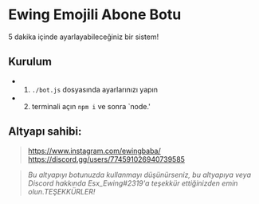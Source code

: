 # Ewing Emojili Abone Botu
5 dakika içinde ayarlayabileceğiniz bir sistem!

## Kurulum

- 1. `./bot.js` dosyasında ayarlarınızı yapın
- 2. terminali açın `npm i` ve sonra `node.'

## Altyapı sahibi:

> https://www.instagram.com/ewingbaba/
> https://discord.gg/users/774591026940739585

> *Bu altyapıyı botunuzda kullanmayı düşünürseniz, bu altyapıya veya Discord hakkında Esx_Ewing#2319'a teşekkür ettiğinizden emin olun.TEŞEKKÜRLER!*
